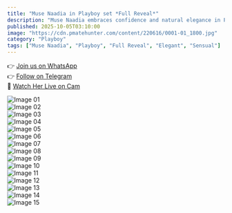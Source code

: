 ```yaml
---
title: "Muse Naadia in Playboy set *Full Reveal*"
description: "Muse Naadia embraces confidence and natural elegance in Playboy’s *Full Reveal* — a serene and graceful photo story."
published: 2025-10-05T03:10:00
image: "https://cdn.pmatehunter.com/content/220616/0001-01_1800.jpg"
category: "Playboy"
tags: ["Muse Naadia", "Playboy", "Full Reveal", "Elegant", "Sensual"]
---
```


👉 [Join us on WhatsApp](https://redirecting-kappa.vercel.app/)  
👉 [Follow on Telegram](https://redirecting-kappa.vercel.app/)  
🔞 [Watch Her Live on Cam](https://redirecting-kappa.vercel.app/)  

![Image 01](https://cdn.pmatehunter.com/content/220616/0001-01_1800.jpg)  
![Image 02](https://cdn.pmatehunter.com/content/220616/0001-02_1200.jpg)  
![Image 03](https://cdn.pmatehunter.com/content/220616/0001-03_1200.jpg)  
![Image 04](https://cdn.pmatehunter.com/content/220616/0001-04_1200.jpg)  
![Image 05](https://cdn.pmatehunter.com/content/220616/0001-05_1200.jpg)  
![Image 06](https://cdn.pmatehunter.com/content/220616/0001-06_1200.jpg)  
![Image 07](https://cdn.pmatehunter.com/content/220616/0001-07_1200.jpg)  
![Image 08](https://cdn.pmatehunter.com/content/220616/0001-08_1200.jpg)  
![Image 09](https://cdn.pmatehunter.com/content/220616/0001-09_1200.jpg)  
![Image 10](https://cdn.pmatehunter.com/content/220616/0001-10_1200.jpg)  
![Image 11](https://cdn.pmatehunter.com/content/220616/0001-11_1200.jpg)  
![Image 12](https://cdn.pmatehunter.com/content/220616/0001-12_1200.jpg)  
![Image 13](https://cdn.pmatehunter.com/content/220616/0001-13_1200.jpg)  
![Image 14](https://cdn.pmatehunter.com/content/220616/0001-14_1200.jpg)  
![Image 15](https://cdn.pmatehunter.com/content/220616/0001-15_1200.jpg)